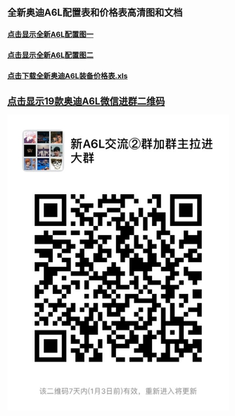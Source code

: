 
## 全新奥迪A6L配置表和价格表高清图和文档

### [点击显示全新A6L配置图一](https://tencentw.github.io/TencentW/配置表.JPG)

### [点击显示全新A6L配置图二](https://tencentw.github.io/TencentW/配置表2.JPG)

### [点击下载全新奥迪A6L装备价格表.xls](https://tencentw.github.io/TencentW/全新奥迪A6L推荐车型性能装备价格表20181212.xls)

## [点击显示19款奥迪A6L微信进群二维码](https://tencentw.github.io/TencentW/IMG_0901.JPG)


![进群交流](https://raw.githubusercontent.com/TencentW/TencentW/master/IMG_0901.JPG)
